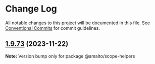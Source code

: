 # Change Log

All notable changes to this project will be documented in this file. See
[Conventional Commits](https://conventionalcommits.org) for commit guidelines.

## [1.9.73](https://github.com/amalto/platform6-ui-components/compare/@amalto/scope-helpers@1.9.72...@amalto/scope-helpers@1.9.73) (2023-11-22)

**Note:** Version bump only for package @amalto/scope-helpers
